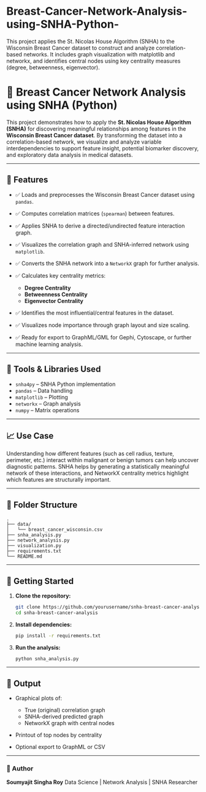 # Breast-Cancer-Network-Analysis-using-SNHA-Python-
This project applies the St. Nicolas House Algorithm (SNHA) to the Wisconsin Breast Cancer dataset to construct and analyze correlation-based networks. It includes graph visualization with matplotlib and networkx, and identifies central nodes using key centrality measures (degree, betweenness, eigenvector).
# 🧪 Breast Cancer Network Analysis using SNHA (Python)

This project demonstrates how to apply the **St. Nicolas House Algorithm (SNHA)** for discovering meaningful relationships among features in the **Wisconsin Breast Cancer dataset**. By transforming the dataset into a correlation-based network, we visualize and analyze variable interdependencies to support feature insight, potential biomarker discovery, and exploratory data analysis in medical datasets.

---

## 📌 Features

* ✅ Loads and preprocesses the Wisconsin Breast Cancer dataset using `pandas`.
* ✅ Computes correlation matrices (`spearman`) between features.
* ✅ Applies SNHA to derive a directed/undirected feature interaction graph.
* ✅ Visualizes the correlation graph and SNHA-inferred network using `matplotlib`.
* ✅ Converts the SNHA network into a `NetworkX` graph for further analysis.
* ✅ Calculates key centrality metrics:

  * **Degree Centrality**
  * **Betweenness Centrality**
  * **Eigenvector Centrality**
* ✅ Identifies the most influential/central features in the dataset.
* ✅ Visualizes node importance through graph layout and size scaling.
* ✅ Ready for export to GraphML/GML for Gephi, Cytoscape, or further machine learning analysis.

---

## 🧰 Tools & Libraries Used

* `snha4py` – SNHA Python implementation
* `pandas` – Data handling
* `matplotlib` – Plotting
* `networkx` – Graph analysis
* `numpy` – Matrix operations

---

## 📈 Use Case

Understanding how different features (such as cell radius, texture, perimeter, etc.) interact within malignant or benign tumors can help uncover diagnostic patterns. SNHA helps by generating a statistically meaningful network of these interactions, and NetworkX centrality metrics highlight which features are structurally important.

---

## 📁 Folder Structure

```
.
├── data/
│   └── breast_cancer_wisconsin.csv
├── snha_analysis.py
├── network_analysis.py
├── visualization.py
├── requirements.txt
└── README.md
```

---

## 🚀 Getting Started

1. **Clone the repository:**

   ```bash
   git clone https://github.com/yourusername/snha-breast-cancer-analysis.git
   cd snha-breast-cancer-analysis
   ```

2. **Install dependencies:**

   ```bash
   pip install -r requirements.txt
   ```

3. **Run the analysis:**

   ```bash
   python snha_analysis.py
   ```

---

## 📀 Output

* Graphical plots of:

  * True (original) correlation graph
  * SNHA-derived predicted graph
  * NetworkX graph with central nodes
* Printout of top nodes by centrality
* Optional export to GraphML or CSV


---

### 👤 Author

**Soumyajit Singha Roy**
Data Science | Network Analysis | SNHA Researcher
